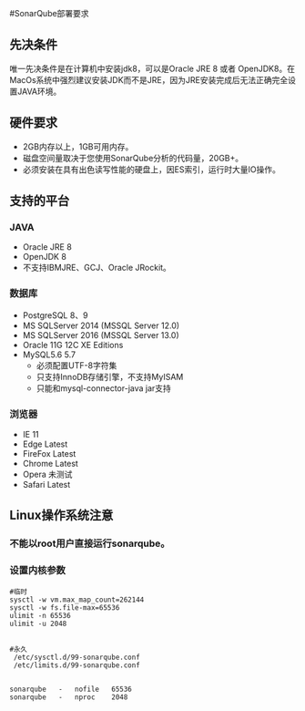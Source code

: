 #SonarQube部署要求


## 先决条件

唯一先决条件是在计算机中安装jdk8，可以是Oracle JRE 8 或者 OpenJDK8。在MacOs系统中强烈建议安装JDK而不是JRE，因为JRE安装完成后无法正确完全设置JAVA环境。



## 硬件要求
- 2GB内存以上，1GB可用内存。
- 磁盘空间量取决于您使用SonarQube分析的代码量，20GB+。
- 必须安装在具有出色读写性能的硬盘上，因ES索引，运行时大量IO操作。



## 支持的平台

### JAVA
- Oracle JRE 8 
- OpenJDK 8
- 不支持IBMJRE、GCJ、Oracle JRockit。

### 数据库
- PostgreSQL 8、9
- MS SQLServer 2014 (MSSQL Server 12.0)
- MS SQLServer 2016 (MSSQL Server 13.0)
- Oracle 11G 12C  XE Editions
- MySQL5.6 5.7 
  - 必须配置UTF-8字符集
  - 只支持InnoDB存储引擎，不支持MyISAM
  - 只能和mysql-connector-java jar支持

### 浏览器
- IE 11
- Edge Latest
- FireFox Latest
- Chrome Latest
- Opera 未测试
- Safari Latest

## Linux操作系统注意
### 不能以root用户直接运行sonarqube。
### 设置内核参数
```
#临时
sysctl -w vm.max_map_count=262144
sysctl -w fs.file-max=65536
ulimit -n 65536
ulimit -u 2048


#永久
 /etc/sysctl.d/99-sonarqube.conf
 /etc/limits.d/99-sonarqube.conf
 
 
sonarqube   -   nofile   65536
sonarqube   -   nproc    2048
```
